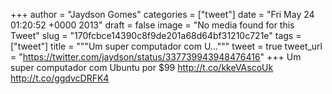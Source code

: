 
+++
author = "Jaydson Gomes"
categories = ["tweet"]
date = "Fri May 24 01:20:52 +0000 2013"
draft = false
image = "No media found for this Tweet"
slug = "170fcbce14390c8f9de201a68d64bf31210c721e"
tags = ["tweet"]
title = """Um super computador com U..."""
tweet = true
tweet_url = "https://twitter.com/jaydson/status/337739943948476416"
+++
Um super computador com Ubuntu por $99 http://t.co/kkeVAscoUk http://t.co/ggdvcDRFK4
